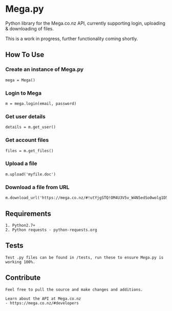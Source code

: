# Mega.py

Python library for the Mega.co.nz API, currently supporting login, uploading & downloading of files.

This is a work in progress, further functionality coming shortly.

## How To Use

### Create an instance of Mega.py

    mega = Mega()

### Login to Mega

    m = mega.login(email, password)

### Get user details

    details = m.get_user()

### Get account files

    files = m.get_files()

### Upload a file

    m.upload('myfile.doc')

### Download a file from URL

    m.download_url('https://mega.co.nz/#!utYjgSTQ!OM4U3V5v_W4N5edSo0wolg1D5H0fwSrLD3oLnLuS9pc')


## Requirements

    1. Python2.7+
    2. Python requests - python-requests.org

## Tests

    Test .py files can be found in /tests, run these to ensure Mega.py is working 100%.

## Contribute

    Feel free to pull the source and make changes and additions.

    Learn about the API at Mega.co.nz
    - https://mega.co.nz/#developers


